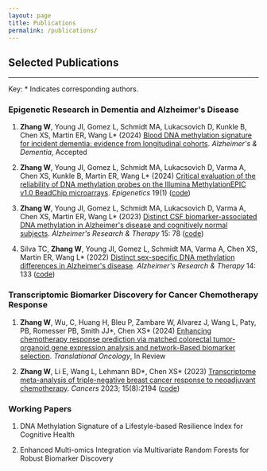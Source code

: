 ```yaml
---
layout: page
title: Publications
permalink: /publications/
---
```



## Selected Publications

------------------------
Key: * Indicates corresponding authors. 

### Epigenetic Research in Dementia and Alzheimer's Disease

1. **Zhang W**, Young JI, Gomez L, Schmidt MA, Lukacsovich D, Kunkle B, Chen XS, Martin ER, Wang L* (2024) [Blood DNA methylation signature for incident dementia: evidence from longitudinal cohorts](https://doi.org/10.1101/2024.11.03.24316667). *Alzheimer's & Dementia*, Accepted

1. **Zhang W**, Young JI, Gomez L, Schmidt MA, Lukacsovich D, Varma A, Chen XS, Kunkle B, Martin ER, Wang L\* (2024) [Critical evaluation of the reliability of DNA methylation probes on the Illumina MethylationEPIC v1.0 BeadChip microarrays](https://www.tandfonline.com/doi/full/10.1080/15592294.2024.2333660). *Epigenetics* 19(1) ([code](https://github.com/TransBioInfoLab/DNAm-reliability))

1. **Zhang W**, Young JI, Gomez L, Schmidt MA, Lukacsovich D, Varma A, Chen XS, Martin ER, Wang L\* (2023) [Distinct CSF biomarker-associated DNA methylation in Alzheimer's disease and cognitively normal subjects](https://alzres.biomedcentral.com/articles/10.1186/s13195-023-01216-7). *Alzheimer's Research & Therapy* 15: 78 ([code](https://github.com/TransBioInfoLab/AD-ATN-biomarkers-and-DNAm))

1. Silva TC, **Zhang W**, Young JI, Gomez L, Schmidt MA, Varma A, Chen XS, Martin ER, Wang L\* (2022) [Distinct sex-specific DNA methylation differences in Alzheimer's disease](https://alzres.biomedcentral.com/articles/10.1186/s13195-022-01070-z). *Alzheimer's Research & Therapy* 14: 133 ([code](https://github.com/TransBioInfoLab/AD-meta-analysis-blood-by-sex))

### Transcriptomic Biomarker Discovery for Cancer Chemotherapy Response

1. **Zhang W**, Wu, C, Huang H, Bleu P, Zambare W, Alvarez J, Wang L, Paty, PB, Romesser PB, Smith JJ\*, Chen XS\* (2024) [Enhancing chemotherapy response prediction via matched colorectal tumor-organoid gene expression analysis and network-Based biomarker selection](https://www.medrxiv.org/content/10.1101/2024.01.24.24301749v1.article-info). *Translational Oncology*, In Review

1. **Zhang W**, Li E, Wang L, Lehmann BD\*, Chen XS\* (2023) [Transcriptome meta-analysis of triple-negative breast cancer response to neoadjuvant chemotherapy](https://www.mdpi.com/2072-6694/15/8/2194). *Cancers* 2023; 15(8):2194 ([code](https://github.com/TransBioInfoLab/TNBC-meta-analysis))

### Working Papers

1. DNA Methylation Signature of a Lifestyle-based Resilience Index for Cognitive Health

1. Enhanced Multi-omics Integration via Multivariate Random Forests for Robust Biomarker Discovery

